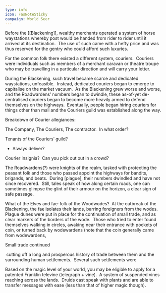 ```yaml
---
type: info
icon: FasNoteSticky
campaign: World Seer
---
```

Before the [[Blackening]], wealthy merchants operated a system of horse waystations whereby post would be handed from rider to rider until it arrived at its destination.  The use of such came with a hefty price and was thus reserved for the gentry who could afford such luxuries.

For the common folk there existed a different system, couriers.  Couriers were individuals such as members of a merchant caravan or theatre troupe who may be travelling in a particular direction and will carry your letter.

During the Blackening, such travel became scarce and dedicated waystations, unfeasible.  Instead, dedicated couriers began to emerge to capitalise on the market vacuum.  As the Blackening grew worse and worse, and the Roadwardens’ numbers began to dwindle, these as-of-yet de-centralised couriers began to become more heavily armed to defend themselves on the highways.  Eventually, people began hiring couriers for things other than mail and the Couriers guild was established along the way.


Breakdown of Courier allegiances:

The Company, The Couriers, The contractor.  In what order?
  

Tenants of the Couriers’ guild?
- Always deliver?
    

Courier insignia?  Can you pick out out in a crowd?

  
  
  
The Roadwardens(?) were knights of the realm, tasked with protecting the peasant folk and those who passed appoint the highways for bandits, brigands, and beats.  During [plague], their numbers dwindled and have not since recovered.  Still, tales speak of how along certain roads, one can sometimes glimpse the glint of their armour on the horizon, a clear sign of safe passage.

  
What of the Elves and fae-folk of the Woodwodes?  At the outbreak of the Blackening, the fae isolates their lands, barring foreigners from the wodes.  Plague dunes were put in place for the continuation of small trade, and as clear markers of the borders of the wode.  Those who tried to enter found themselves walking in circles, awaking near their entrance with pockets of coin, or turned back by wodewardens (note that the coin generally came from wodewardens, 

Small trade continued

 cutting off a long and prosperous history of trade between them and the surrounding human settlements.  Several such settlements were


Based on the magic level of your world, you may be eligible to apply for a patented Franklin televine (telegraph + vine).  A system of suspended vines reaching across the lands.  Druids cast speak with plants and are able to transfer messages with ease (less than that of higher magic though).
